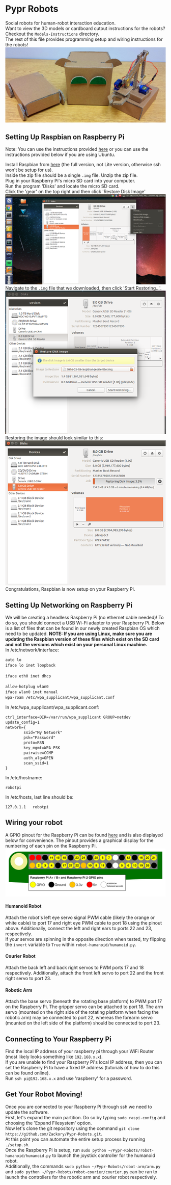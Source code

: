 # Pypr Robots
Social robots for human-robot interaction education.  
Want to view the 3D models or cardboard cutout instructions for the robots? Checkout the `Models-Instructions` directory.  
The rest of this file provides programming setup and wiring instructions for the robots!  
![alt text](images/group.jpg "A group photo of the three Pypr robots chillin.")  


## Setting Up Raspbian on Raspberry Pi
Note: You can use the instructions provided [here](https://www.raspberrypi.org/documentation/installation/installing-images/README.md)
or you can use the instructions provided below if you are using Ubuntu.

Install Raspbian from [here](https://www.raspberrypi.org/downloads/raspbian/) (the full version, not Lite version, otherwise ssh won't be setup for us).  
Inside the zip file should be a single `.img` file. Unzip the zip file.  
Plug in your Raspberry Pi's micro SD card into your computer.  
Run the program 'Disks' and locate the micro SD card.  
Click the 'gear' on the top right and then click 'Restore Disk Image'  
![alt text](images/Install-01.png "Restore Disk Image")  
Navigate to the `.img` file that we downloaded, then click 'Start Restoring...'.  
![alt text](images/Install-02.png "Image to Restore")  
Restoring the image should look similar to this:  
![alt text](images/Install-03.png "Restoring Image")  
Congratulations, Raspbian is now setup on your Raspberry Pi.


## Setting Up Networking on Raspberry Pi
We will be creating a headless Raspberry Pi (no ethernet cable needed)! To do so, you should connect a USB Wi-Fi adapter to your Raspberry Pi. Below is a list of files that can be found in our newly created Raspbian OS which need to be updated. **NOTE: If you are using Linux, make sure you are updating the Raspbian version of these files which exist on the SD card and not the versions which exist on your personal Linux machine.**  
In /etc/network/interface:  
```bash
auto lo
iface lo inet loopback

iface eth0 inet dhcp

allow-hotplug wlan0
iface wlan0 inet manual
wpa-roam /etc/wpa_supplicant/wpa_supplicant.conf
```

In /etc/wpa_supplicant/wpa_supplicant.conf:  
```
ctrl_interface=DIR=/var/run/wpa_supplicant GROUP=netdev
update_config=1
network={
        ssid="My Network"
        psk="Password"
        proto=RSN
        key_mgmt=WPA-PSK
        pairwise=CCMP
        auth_alg=OPEN
        scan_ssid=1
}
```

In /etc/hostname:  
```
robotpi
```

In /etc/hosts, last line should be:  
```
127.0.1.1	robotpi
```


## Wiring your robot
A GPIO pinout for the Raspberry Pi can be found [here](https://www.raspberrypi.org/documentation/usage/gpio-plus-and-raspi2/) and is also displayed below for convenience. The pinout provides a graphical display for the numbering of each pin on the Raspberry Pi.  
![alt text](images/gpio-numbers-pi2.png "GPIO Pinout")  

#### Humanoid Robot
Attach the robot's left eye servo signal PWM cable (likely the orange or white cable) to port 17 and right eye PWM cable to port 18 using the pinout above. Additionally, connect the left and right ears to ports 22 and 23, respectively.  
If your servos are spinning in the opposite direction when tested, try flipping the `invert` variable to `True` within `robot-humanoid/humanoid.py`.

#### Courier Robot
Attach the back left and back right servos to PWM ports 17 and 18 respectively. Additionally, attach the front left servo to port 22 and the front right servo to port 23.

#### Robotic Arm
Attach the base servo (beneath the rotating base platform) to PWM port 17 on the Raspberry Pi. The gripper servo can be attached to port 18. The arm servo (mounted on the right side of the rotating platform when facing the robotic arm) may be connected to port 22, whereas the forearm servo (mounted on the left side of the platform) should be connected to port 23.


## Connecting to Your Raspberry Pi
Find the local IP address of your raspberry pi through your WiFi Router (most likely looks something like `192.168.x.x`).  
If you are unable to find your Raspberry Pi's local IP address, then you can set the Raspberry Pi to have a fixed IP address (tutorials of how to do this can be found online).  
Run `ssh pi@192.168.x.x` and use 'raspberry' for a password.


## Get Your Robot Moving!
Once you are connected to your Raspberry Pi through ssh we need to update the software.  
First, let's expand the main partition. Do so by typing `sudo raspi-config` and choosing the 'Expand Filesystem' option.  
Now let's clone the git repository using the command `git clone https://github.com/Zackory/Pypr-Robots.git`.  
At this point you can automate the entire setup process by running `./setup.sh`.  
Once the Raspberry Pi is setup, run `sudo python ~/Pypr-Robots/robot-humanoid/humanoid.py` to launch the joystick controller for the humanoid robot.  
Additionally, the commands `sudo python ~/Pypr-Robots/robot-arm/arm.py` and `sudo python ~/Pypr-Robots/robot-courier/courier.py` can be ran to launch the controllers for the robotic arm and courier robot respectively.  


## 
